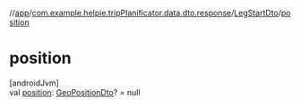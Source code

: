//[app](../../../index.md)/[com.example.helpie.tripPlanificator.data.dto.response](../index.md)/[LegStartDto](index.md)/[position](position.md)

# position

[androidJvm]\
val [position](position.md): [GeoPositionDto](../../com.example.helpie.tripPlanificator.data.dto.request.tr/-geo-position-dto/index.md)? = null
